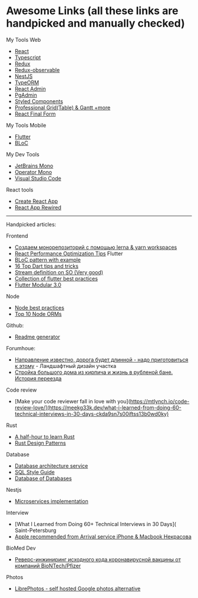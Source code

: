 # Awesome Links (all these links are handpicked and manually checked)

My Tools Web
* [React](https://ru.reactjs.org/)
* [Typescript](https://www.typescriptlang.org/)
* [Redux](https://redux.js.org/)
* [Redux-observable](https://redux-observable.js.org/)
* [NestJS](https://nestjs.com/)
* [TypeORM](https://typeorm.io)
* [React Admin](https://marmelab.com/react-admin/)
* [PgAdmin](https://www.pgadmin.org/)
* [Styled Components](https://styled-components.com/)
* [Professional Grid(Table) & Gantt +more](https://dhtmlx.com/)
* [React Final Form](https://final-form.org/react)

My Tools Mobile
 * [Flutter](https://flutter.dev/)
 * [BLoC](https://pub.dev/packages/flutter_bloc)
 
My Dev Tools
 * [JetBrains Mono](https://www.jetbrains.com/ru-ru/lp/mono/)
 * [Operator Mono](https://github.com/kiliman/operator-mono-lig)
 * [Visual Studio Code](https://code.visualstudio.com/)

React tools
 * [Create React App](https://github.com/facebook/create-react-app)
 * [React App Rewired](https://www.npmjs.com/package/react-app-rewired)

----------------------------

Handpicked articles:

Frontend
* [Создаем монорепозиторий с помощью lerna & yarn workspaces](https://habr.com/ru/post/448766/)
* [React Performance Optimization Tips](https://dev.to/harshdand/react-performance-optimization-tips-4238)
Flutter
* [BLoC pattern with example](https://blog.codemagic.io/images_videos/)
* [16 Top Dart tips and tricks](https://codewithandrea.com/videos/2020-11-16-top-dart-tips-and-tricks-for-flutter-devs/)
* [Stream definition on SO (Very good)](https://stackoverflow.com/questions/1216380/what-is-a-stream/1216397#1216397)
* [Collection of flutter best practices](https://github.com/Solido/awesome-flutter)
* [Flutter Modular 3.0](https://medium.com/flutterando/announcing-flutter-modular-3-0-beta-with-null-safety-b0a0e13f67b6)

Node
* [Node best practices](https://github.com/goldbergyoni/nodebestpractices#readme)
* [Top 10 Node ORMs](https://www.prisma.io/dataguide/database-tools/top-nodejs-orms-query-builders-and-database-libraries-in-2020)

Github:
* [Readme generator](https://github.com/rahuldkjain/github-profile-readme-generator)

Forumhoue:
* [Направление известно, дорога будет длинной - надо приготовиться к этому](https://www.forumhouse.ru/threads/506940/page-10) - Ландшафтный дизайн участка
* [Стройка большого дома из кирпича и жизнь в рубленой бане. История переезда](https://www.forumhouse.ru/journal/videos/5600-strojka-bolshogo-doma-iz-kirpicha-i-zhizn-v-rublenoj-bane-istoriya-pereezda?utm_source=sendpulse&utm_medium=email&utm_campaign=tn_noviy_god_dec_20&spush=ZS5kdWJza2l5QGdtYWlsLmNvbQ==)

Code review
* [Make your code reviewer fall in love with you](https://mtlynch.io/code-review-love/](https://meekg33k.dev/what-i-learned-from-doing-60-technical-interviews-in-30-days-ckda9sn7s00iftss13b0wd0ky)

Rust
* [A half-hour to learn Rust](https://fasterthanli.me/articles/a-half-hour-to-learn-rust?utm_source=hackernewsletter&utm_medium=email&utm_term=code)
* [Rust Design Patterns](https://rust-unofficial.github.io/patterns/intro.html)

Database
* [Database architecture service](https://dbdiagram.io)
* [SQL Style Guide](https://www.sqlstyle.guide/)
* [Database of Databases](https://dbdb.io/)

Nestjs
* [Microservices implementation](https://wanago.io/2020/11/16/api-nestjs-microservices/)

Interview
* [What I Learned from Doing 60+ Technical Interviews in 30 Days](
Saint-Petersburg
* [Apple recommended from Arrival service iPhone & Macbook Некрасова](https://secrets-service.ru/)

BioMed Dev
* [Реверс-инжиниринг исходного кода коронавирусной вакцины от компаний BioNTech/Pfizer](https://habr.com/ru/post/535626/)

Photos
 * [LibrePhotos - self hosted Google photos alternative](https://github.com/LibrePhotos/librephotos?utm_source=hackernewsletter&utm_medium=email&utm_term=show_hn)
